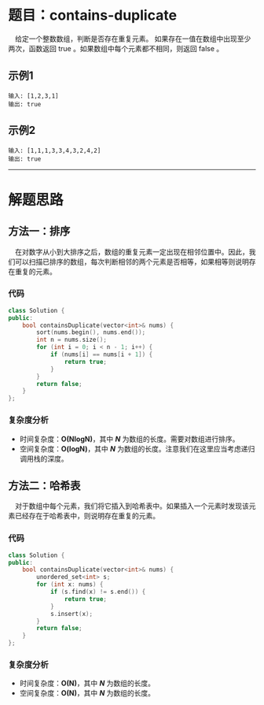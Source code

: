 # 题目：contains-duplicate
&emsp;给定一个整数数组，判断是否存在重复元素。
如果存在一值在数组中出现至少两次，函数返回 true 。如果数组中每个元素都不相同，则返回 false 。
## 示例1
```
输入: [1,2,3,1]
输出: true
```
## 示例2
```
输入: [1,1,1,3,3,4,3,2,4,2]
输出: true
```
------
# 解题思路
## 方法一：排序
&emsp;在对数字从小到大排序之后，数组的重复元素一定出现在相邻位置中。因此，我们可以扫描已排序的数组，每次判断相邻的两个元素是否相等，如果相等则说明存在重复的元素。

### 代码
```cpp
class Solution {
public:
    bool containsDuplicate(vector<int>& nums) {
        sort(nums.begin(), nums.end());
        int n = nums.size();
        for (int i = 0; i < n - 1; i++) {
            if (nums[i] == nums[i + 1]) {
                return true;
            }
        }
        return false;
    }
};
```

### 复杂度分析
- 时间复杂度：**O(NlogN)**，其中 ***N*** 为数组的长度。需要对数组进行排序。
- 空间复杂度：**O(logN)**，其中 ***N*** 为数组的长度。注意我们在这里应当考虑递归调用栈的深度。
  
## 方法二：哈希表
&emsp;对于数组中每个元素，我们将它插入到哈希表中。如果插入一个元素时发现该元素已经存在于哈希表中，则说明存在重复的元素。

### 代码
```cpp
class Solution {
public:
    bool containsDuplicate(vector<int>& nums) {
        unordered_set<int> s;
        for (int x: nums) {
            if (s.find(x) != s.end()) {
                return true;
            }
            s.insert(x);
        }
        return false;
    }
};
```

### 复杂度分析
- 时间复杂度：**O(N)**，其中 ***N*** 为数组的长度。
- 空间复杂度：**O(N)**，其中 ***N*** 为数组的长度。